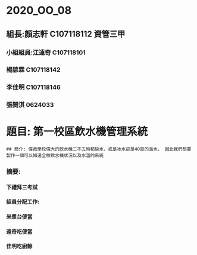 # 2020_OO_08
## 組長:顏志軒 C107118112 資管三甲
### 小組組員:江遠奇 C107118101
###      楊諺霖 C107118142
###     李佳明 C107118146
###      張閔淇 0624033

# 題目: 第一校區飲水機管理系統
`## 簡介: 偉哉學校偉大的飲水機三不五時都缺水，或是冰水卻是40度的溫水，
因此我們想要製作一個可以知道全校飲水機狀況以及水溫的系統`
### 摘要:
#### 下禮拜三考試
#### 組員分配工作:
#### 米漿台便當
#### 遠奇吃便當
#### 佳明吃廚餘
